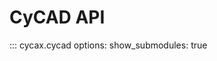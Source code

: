 <!--
SPDX-FileCopyrightText: 2025 Tsolo.io

SPDX-License-Identifier: Apache-2.0
-->

# CyCAD API

::: cycax.cycad
    options:
      show_submodules: true
